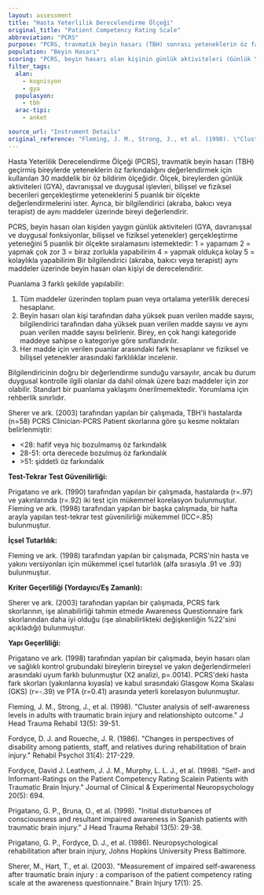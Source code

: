 ```yaml
---
layout: assessment
title: "Hasta Yeterlilik Derecelendirme Ölçeği"
original_title: "Patient Competency Rating Scale"
abbreviation: "PCRS"
purpose: "PCRS, travmatik beyin hasarı (TBH) sonrası yeteneklerin öz farkındalığını değerlendirir."
population: "Beyin Hasarı"
scoring: "PCRS, beyin hasarı olan kişinin günlük aktiviteleri (Günlük Yaşam Aktiviteleri (GYA), davranışsal ve duygusal fonksiyonlar, bilişsel ve fiziksel yetenekler) gerçekleştirme yeteneğini 5 puanlık bir ölçekte sıralamasını isteyen 30 maddelik bir öz bildirimdir. Bir bilgilendirici (akraba, bakıcı veya terapist) aynı maddeler üzerinde beyin hasarı olan kişiyi de derecelendirir. Puanlama 3 yaklaşımı içerir: 1 - Tüm maddeler üzerinden toplam puan veya ortalama yeterlilik derecesi. 2 - Beyin hasarı olan kişi tarafından daha yüksek puanlanan madde sayısı, bilgilendirici tarafından daha yüksek puanlanan madde sayısı ve aynı puana sahip madde sayısı. Beyin hasarı olan kişi, bu üçünden en büyük olan kategoriye göre sınıflandırılabilir. 3 - Her bir madde için derecelendirmelerdeki fark hesaplanabilir, fiziksel ve bilişsel yetenekler için farklı olabilecek yanıt örüntüleri incelenebilir."
filter_tags:
  alan:
    - kognisyon
    - gya
  populasyon:
    - tbh
  arac-tipi:
    - anket

source_url: "Instrument Details"
original_reference: "Fleming, J. M., Strong, J., et al. (1998). \"Cluster analysis of self-awareness levels in adults with traumatic brain injury and relationshipto outcome.\" J Head Trauma Rehabil 13(5): 39-51."
---
```





Hasta Yeterlilik Derecelendirme Ölçeği (PCRS), travmatik beyin hasarı (TBH) geçirmiş bireylerde yeteneklerin öz farkındalığını değerlendirmek için kullanılan 30 maddelik bir öz bildirim ölçeğidir. Ölçek, bireylerden günlük aktiviteleri (GYA), davranışsal ve duygusal işlevleri, bilişsel ve fiziksel becerileri gerçekleştirme yeteneklerini 5 puanlık bir ölçekte değerlendirmelerini ister. Ayrıca, bir bilgilendirici (akraba, bakıcı veya terapist) de aynı maddeler üzerinde bireyi değerlendirir.


PCRS, beyin hasarı olan kişiden yaygın günlük aktiviteleri (GYA, davranışsal ve duygusal fonksiyonlar, bilişsel ve fiziksel yetenekler) gerçekleştirme yeteneğini 5 puanlık bir ölçekte sıralamasını istemektedir:
1 = yapamam
2 = yapmak çok zor
3 = biraz zorlukla yapabilirim
4 = yapmak oldukça kolay
5 = kolaylıkla yapabilirim
Bir bilgilendirici (akraba, bakıcı veya terapist) aynı maddeler üzerinde beyin hasarı olan kişiyi de derecelendirir.


Puanlama 3 farklı şekilde yapılabilir:
1. Tüm maddeler üzerinden toplam puan veya ortalama yeterlilik derecesi hesaplanır.
2. Beyin hasarı olan kişi tarafından daha yüksek puan verilen madde sayısı, bilgilendirici tarafından daha yüksek puan verilen madde sayısı ve aynı puan verilen madde sayısı belirlenir. Birey, en çok hangi kategoride maddeye sahipse o kategoriye göre sınıflandırılır.
3. Her madde için verilen puanlar arasındaki fark hesaplanır ve fiziksel ve bilişsel yetenekler arasındaki farklılıklar incelenir.


Bilgilendiricinin doğru bir değerlendirme sunduğu varsayılır, ancak bu durum duygusal kontrolle ilgili olanlar da dahil olmak üzere bazı maddeler için zor olabilir. Standart bir puanlama yaklaşımı önerilmemektedir. Yorumlama için rehberlik sınırlıdır.

Sherer ve ark. (2003) tarafından yapılan bir çalışmada, TBH'li hastalarda (n=58) PCRS Clinician-PCRS Patient skorlarına göre şu kesme noktaları belirlenmiştir:
*   <28: hafif veya hiç bozulmamış öz farkındalık
*   28-51: orta derecede bozulmuş öz farkındalık
*   \>51: şiddetli öz farkındalık


**Test-Tekrar Test Güvenilirliği:**

Prigatano ve ark. (1990) tarafından yapılan bir çalışmada, hastalarda (r=.97) ve yakınlarında (r=.92) iki test için mükemmel korelasyon bulunmuştur. Fleming ve ark. (1998) tarafından yapılan bir başka çalışmada, bir hafta arayla yapılan test-tekrar test güvenilirliği mükemmel (ICC=.85) bulunmuştur.

**İçsel Tutarlılık:**

Fleming ve ark. (1998) tarafından yapılan bir çalışmada, PCRS'nin hasta ve yakını versiyonları için mükemmel içsel tutarlılık (alfa sırasıyla .91 ve .93) bulunmuştur.

**Kriter Geçerliliği (Yordayıcı/Eş Zamanlı):**

Sherer ve ark. (2003) tarafından yapılan bir çalışmada, PCRS fark skorlarının, işe alınabilirliği tahmin etmede Awareness Questionnaire fark skorlarından daha iyi olduğu (işe alınabilirlikteki değişkenliğin %22'sini açıkladığı) bulunmuştur.

**Yapı Geçerliliği:**

Prigatano ve ark. (1998) tarafından yapılan bir çalışmada, beyin hasarı olan ve sağlıklı kontrol grubundaki bireylerin bireysel ve yakın değerlendirmeleri arasındaki uyum farklı bulunmuştur (X2 analizi, p=.0014). PCRS'deki hasta fark skorları (yakınlarına kıyasla) ve kabul sırasındaki Glasgow Koma Skalası (GKS) (r=-.39) ve PTA (r=0.41) arasında yeterli korelasyon bulunmuştur.


Fleming, J. M., Strong, J., et al. (1998). "Cluster analysis of self-awareness levels in adults with traumatic brain injury and relationshipto outcome." J Head Trauma Rehabil 13(5): 39-51.

Fordyce, D. J. and Roueche, J. R. (1986). "Changes in perspectives of disability among patients, staff, and relatives during rehabilitation of brain injury." Rehabil Psychol 31(4): 217-229.

Fordyce, David J. Leathem, J. J. M., Murphy, L. L. J., et al. (1998). "Self- and Informant-Ratings on the Patient Competency Rating Scalein Patients with Traumatic Brain Injury." Journal of Clinical & Experimental Neuropsychology 20(5): 694.

Prigatano, G. P., Bruna, O., et al. (1998). "Initial disturbances of consciousness and resultant impaired awareness in Spanish patients with traumatic brain injury." J Head Trauma Rehabil 13(5): 29-38.

Prigatano, G. P., Fordyce, D. J., et al. (1986). Neuropsychological rehabilitation after brain injury, Johns Hopkins University Press Baltimore.

Sherer, M., Hart, T., et al. (2003). "Measurement of impaired self-awareness after traumatic brain injury : a comparison of the patient competency rating scale at the awareness questionnaire." Brain Injury 17(1): 25.
